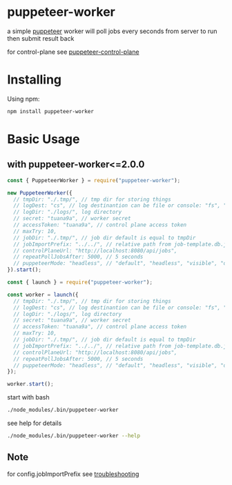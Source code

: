 # puppeteer-worker

a simple [puppeteer](https://github.com/puppeteer/puppeteer) worker will poll jobs every seconds from server to run then submit result back

for control-plane see [puppeteer-control-plane](https://github.com/tuana9a/puppeteer-control-plane)

# Installing

Using npm:

```bash
npm install puppeteer-worker
```

# Basic Usage

## with **puppeteer-worker<=2.0.0**

```js
const { PuppeteerWorker } = require("puppeteer-worker");

new PuppeteerWorker({
  // tmpDir: "./.tmp/", // tmp dir for storing things
  // logDest: "cs", // log destinantion can be file or console: "fs", "cs"
  // logDir: "./logs/", log directory
  // secret: "tuana9a", // worker secret
  // accessToken: "tuana9a", // control plane access token
  // maxTry: 10,
  // jobDir: "./.tmp/", // job dir default is equal to tmpDir
  // jobImportPrefix: "../../", // relative path from job-template.db.js
  // controlPlaneUrl: "http://localhost:8080/api/jobs",
  // repeatPollJobsAfter: 5000, // 5 seconds
  // puppeteerMode: "headless", // "default", "headless", "visible", "docker"
}).start();
```

```js
const { launch } = require("puppeteer-worker");

const worker = launch({
  // tmpDir: "./.tmp/", // tmp dir for storing things
  // logDest: "cs", // log destinantion can be file or console: "fs", "cs"
  // logDir: "./logs/", log directory
  // secret: "tuana9a", // worker secret
  // accessToken: "tuana9a", // control plane access token
  // maxTry: 10,
  // jobDir: "./.tmp/", // job dir default is equal to tmpDir
  // jobImportPrefix: "../../", // relative path from job-template.db.js
  // controlPlaneUrl: "http://localhost:8080/api/jobs",
  // repeatPollJobsAfter: 5000, // 5 seconds
  // puppeteerMode: "headless", // "default", "headless", "visible", "docker"
});

worker.start();
```

start with bash

```bash
./node_modules/.bin/puppeteer-worker
```

see help for details

```bash
./node_modules/.bin/puppeteer-worker --help
```

## **Note**

for config.jobImportPrefix see [troubleshooting](./troubleshooting.md#configjobimportprefix-explaination)
